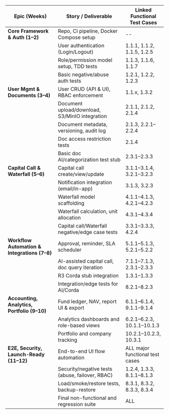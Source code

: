 | Epic (Weeks)                    | Story / Deliverable                                     | Linked Functional Test Cases                |
|----------------------------------|--------------------------------------------------------|---------------------------------------------|
| **Core Framework & Auth (1–2)**      | Repo, CI pipeline, Docker Compose setup                | --                                          |
|                                  | User authentication (Login/Logout)                     | 1.1.1, 1.1.2, 1.1.5, 1.2.5                  |
|                                  | Role/permission model setup, TDD tests                 | 1.1.3, 1.1.6, 1.1.7                        |
|                                  | Basic negative/abuse auth tests                        | 1.2.1, 1.2.2, 1.2.3                        |
| **User Mgmt & Documents (3–4)**      | User CRUD (API & UI), RBAC enforcement                 | 1.1.x, 1.3.2                               |
|                                  | Document upload/download, S3/MinIO integration         | 2.1.1, 2.1.2, 2.1.4                        |
|                                  | Document metadata, versioning, audit log               | 2.1.3, 2.2.1–2.2.4                         |
|                                  | Doc access restriction tests                           | 2.1.4                                      |
|                                  | Basic doc AI/categorization test stub                  | 2.3.1–2.3.3                                |
| **Capital Call & Waterfall (5–6)**   | Capital call create/view/update                        | 3.1.1–3.1.4, 3.2.1–3.2.3                   |
|                                  | Notification integration (email/in-app)                | 3.1.3, 3.2.3                               |
|                                  | Waterfall model scaffolding                            | 4.1.1–4.1.3, 4.2.1–4.2.3                   |
|                                  | Waterfall calculation, unit allocation                 | 4.3.1–4.3.4                                |
|                                  | Capital call/Waterfall negative/edge case tests        | 3.3.1–3.3.3, 4.2.4                         |
| **Workflow Automation & Integrations (7–8)** | Approval, reminder, SLA scheduler               | 5.1.1–5.1.3, 5.2.1–5.2.2                   |
|                                  | AI-assisted capital call, doc query iteration          | 7.1.1–7.1.3, 2.3.1–2.3.3                   |
|                                  | R3 Corda stub integration                             | 1.3.1–1.3.3                                |
|                                  | Integration/edge tests for AI/Corda                    | 8.2.1–8.2.3                                |
| **Accounting, Analytics, Portfolio (9–10)** | Fund ledger, NAV, report UI & export      | 6.1.1–6.1.4, 9.1.1–9.1.4                   |
|                                  | Analytics dashboards and role-based views              | 6.2.1–6.2.3, 10.1.1–10.1.3                 |
|                                  | Portfolio and company tracking                         | 10.2.1–10.2.3, 10.3.1                      |
| **E2E, Security, Launch-Ready (11–12)** | End-to-end UI flow automation                   | ALL major functional test cases             |
|                                  | Security/negative tests (abuse, failover, RBAC)        | 1.2.4, 1.3.3, 8.1.1–8.1.3                  |
|                                  | Load/smoke/restore tests, backup-restore               | 8.3.1, 8.3.2, 8.3.3, 8.3.4                 |
|                                  | Final non-functional and regression suite              | ALL                                        |
